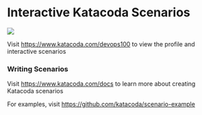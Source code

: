 # Interactive Katacoda Scenarios

[![](http://shields.katacoda.com/katacoda/devops100/count.svg)](https://www.katacoda.com/devops100 "Get your profile on Katacoda.com")

Visit https://www.katacoda.com/devops100 to view the profile and interactive scenarios

### Writing Scenarios
Visit https://www.katacoda.com/docs to learn more about creating Katacoda scenarios

For examples, visit https://github.com/katacoda/scenario-example
